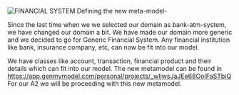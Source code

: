 ![FINANCIAL SYSTEM](https://github.com/kiransaud/MDEASSIGNMENT-A2/assets/59019632/f783a63b-54b4-49c9-997f-e9dd4cfe897f)
Defining the new meta-model-

Since the last time when we we selected our domain as bank-atm-system, we have changed our domain a bit. We have made our domain more generic and we decided to go for Generic Financial System. Any financial institution like bank, insurance company, etc, can now be fit into our model. 

We have classes like account, transaction, financial product and their details which can fit into our model. 
The new metamodel can be found in https://app.genmymodel.com/personal/projects/_wIjwsJaJEe68OoIFaSTbiQ
For our A2 we will be proceeding with this new metamodel. 
